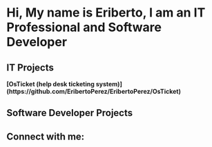 <h1>Hi, My name is Eriberto, I am an IT Professional and Software Developer</h1>

<h2>IT Projects</h2>
<b> [OsTicket (help desk ticketing system)](https://github.com/EribertoPerez/EribertoPerez/OsTicket) </b>
<h2>Software Developer Projects</h2>

<h2>Connect with me:</h2>
